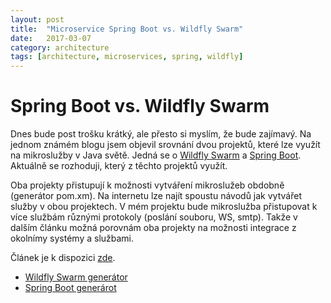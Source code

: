 ```yaml
---
layout: post
title:  "Microservice Spring Boot vs. Wildfly Swarm"
date:   2017-03-07
category: architecture
tags: [architecture, microservices, spring, wildfly]
---
```


Spring Boot vs. Wildfly Swarm
=====

Dnes bude post trošku krátký, ale přesto si myslím, že bude zajímavý. Na jednom známém blogu jsem objevil srovnání dvou projektů, které lze využít na mikroslužby v Java světě. Jedná se o [Wildfly Swarm](http://wildfly-swarm.io/) a [Spring Boot](https://projects.spring.io/spring-boot/). Aktuálně se rozhoduji, který z těchto projektů využít. 

Oba projekty přistupují k možnosti vytváření mikroslužeb obdobně (generátor pom.xm). Na internetu lze najít spoustu návodů jak vytvářet služby v obou projektech. V mém projektu bude mikroslužba přistupovat k více službám různými protokoly (poslání souboru, WS, smtp). Takže v dalším článku možná porovnám oba projekty na možnosti integrace z okolnímy systémy a službami.  

Článek je k dispozici [zde](https://blog.akquinet.de/2017/01/12/the-lightweightness-of-microservices-comparing-spring-boot-wildly-swarm-and-haskell-snap/).

* [Wildfly Swarm generátor](http://wildfly-swarm.io/generator/)
* [Spring Boot generárot](http://start.spring.io/)
